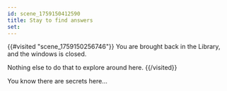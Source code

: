 ```yaml
---
id: scene_1759150412590
title: Stay to find answers
set:
---
```



{{#visited "scene_1759150256746"}}
  You are brought back in the Library, and the windows is closed. 
  
  Nothing else to do that to explore around here. 
{{/visited}}

You know there are secrets here...


